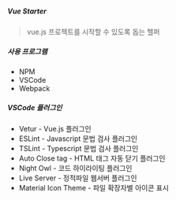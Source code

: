 ##### Vue Starter

> vue.js 프로젝트를 시작할 수 있도록 돕는 헬퍼



##### 사용 프로그램

- NPM
- VSCode
- Webpack



##### VSCode 플러그인

- Vetur - Vue.js 플러그인
- ESLint - Javascript 문법 검사 플러그인
- TSLint - Typescript 문법 검사 플러그인
- Auto Close tag - HTML 태그 자동 닫기 플러그인
- Night Owl - 코드 하이라이팅 플러그인
- Live Server - 정적파일 웹서버 플러그인
- Material Icon Theme - 파일 확장자별 아이콘 표시